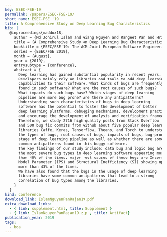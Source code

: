 ```yaml
---
key: ESEC-FSE-19
permalink: /papers/ESEC-FSE-19/
short_name: ESEC-FSE '19
title: A Comprehensive Study on Deep Learning Bug Characteristics
bib: |
  @inproceedings{maddox18,
    author = {Md Johirul Islam and Giang Nguyen and Rangeet Pan and Hridesh Rajan},
    title = {A Comprehensive Study on Deep Learning Bug Characteristics},
    booktitle = {ESEC/FSE'19: The ACM Joint European Software Engineering Conference and Symposium on the Foundations of Software Engineering (ESEC/FSE)},
    series = {ESEC/FSE 2019},
    month = {August},
    year = {2019},
    entrysubtype = {conference},
    abstract = {
      Deep learning has gained substantial popularity in recent years. 
      Developers mainly rely on libraries and tools to add deep learning 
      capabilities to their software. What kinds of bugs are frequently 
      found in such software? What are the root causes of such bugs? 
      What impacts do such bugs have? Which stages of deep learning 
      pipeline are more bug prone? Are there any antipatterns? 
      Understanding such characteristics of bugs in deep learning 
      software has the potential to foster the development of better 
      deep learning platforms, debugging mechanisms, development practices, 
      and encourage the development of analysis and verification frameworks. 
      Therefore, we study 2716 high-quality posts from Stack Overflow 
      and 500 bug fix commits from Github about five popular deep learning 
      libraries Caffe, Keras, Tensorflow, Theano, and Torch to understand 
      the types of bugs, root causes of bugs, impacts of bugs, bug-prone 
      stage of deep learning pipeline as well as whether there are some 
      common antipatterns found in this buggy software. 
      The key findings of our study include: data bug and logic bug are 
      the most severe bug types in deep learning software appearing more 
      than 48% of the times, major root causes of these bugs are Incorrect 
      Model Parameter (IPS) and Structural Inefficiency (SI) showing up 
      more than 43% of the times. 
      We have also found that the bugs in the usage of deep learning 
      libraries have some common antipatterns that lead to a strong 
      correlation of bug types among the libraries.
    }
  }
kind: conference
download_link: IslamNguyenPanRajan19.pdf
extra_download_links:
  - { link: supplement.html, title: Supplement }
  - { link: IslamNguyenPanRajan19.zip , title: Artifact}
publication_year: 2019
tags:
  - boa
---
```

